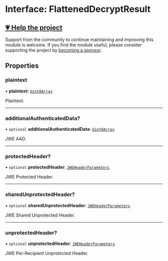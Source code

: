 # Interface: FlattenedDecryptResult

## [💗 Help the project](https://github.com/sponsors/panva)

Support from the community to continue maintaining and improving this module is welcome. If you find the module useful, please consider supporting the project by [becoming a sponsor](https://github.com/sponsors/panva).

## Properties

### plaintext

• **plaintext**: [`Uint8Array`](https://developer.mozilla.org/docs/Web/JavaScript/Reference/Global_Objects/Uint8Array)

Plaintext.

***

### additionalAuthenticatedData?

• `optional` **additionalAuthenticatedData**: [`Uint8Array`](https://developer.mozilla.org/docs/Web/JavaScript/Reference/Global_Objects/Uint8Array)

JWE AAD.

***

### protectedHeader?

• `optional` **protectedHeader**: [`JWEHeaderParameters`](JWEHeaderParameters.md)

JWE Protected Header.

***

### sharedUnprotectedHeader?

• `optional` **sharedUnprotectedHeader**: [`JWEHeaderParameters`](JWEHeaderParameters.md)

JWE Shared Unprotected Header.

***

### unprotectedHeader?

• `optional` **unprotectedHeader**: [`JWEHeaderParameters`](JWEHeaderParameters.md)

JWE Per-Recipient Unprotected Header.
